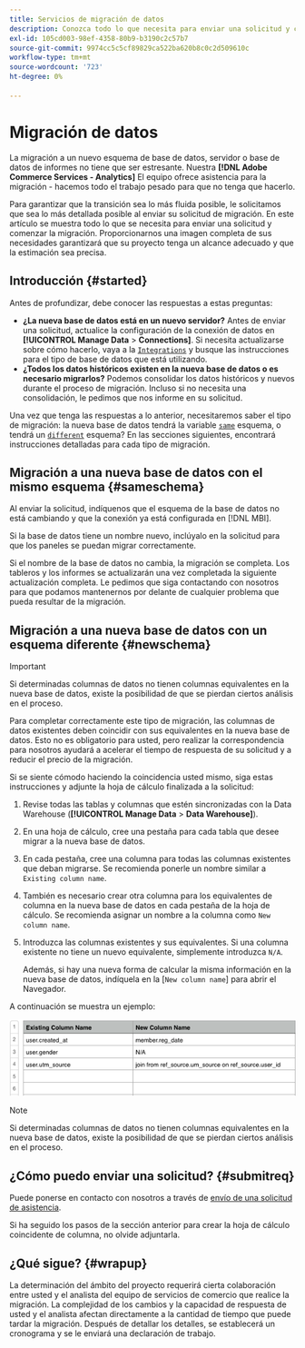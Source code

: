 ```yaml
---
title: Servicios de migración de datos
description: Conozca todo lo que necesita para enviar una solicitud y comience con la migración.
exl-id: 105cd003-98ef-4358-80b9-b3190c2c57b7
source-git-commit: 9974cc5c5cf89829ca522ba620b8c0c2d509610c
workflow-type: tm+mt
source-wordcount: '723'
ht-degree: 0%

---
```


# Migración de datos

La migración a un nuevo esquema de base de datos, servidor o base de datos de informes no tiene que ser estresante. Nuestra **[!DNL Adobe Commerce Services - Analytics]** El equipo ofrece asistencia para la migración - hacemos todo el trabajo pesado para que no tenga que hacerlo.

Para garantizar que la transición sea lo más fluida posible, le solicitamos que sea lo más detallada posible al enviar su solicitud de migración. En este artículo se muestra todo lo que se necesita para enviar una solicitud y comenzar la migración. Proporcionarnos una imagen completa de sus necesidades garantizará que su proyecto tenga un alcance adecuado y que la estimación sea precisa.

## Introducción {#started}

Antes de profundizar, debe conocer las respuestas a estas preguntas:

* **¿La nueva base de datos está en un nuevo servidor?** Antes de enviar una solicitud, actualice la configuración de la conexión de datos en **[!UICONTROL Manage Data** > **Connections]**. Si necesita actualizarse sobre cómo hacerlo, vaya a la [`Integrations`](../integrations/integrations.md) y busque las instrucciones para el tipo de base de datos que está utilizando.
* **¿Todos los datos históricos existen en la nueva base de datos o es necesario migrarlos?** Podemos consolidar los datos históricos y nuevos durante el proceso de migración. Incluso si no necesita una consolidación, le pedimos que nos informe en su solicitud.

Una vez que tenga las respuestas a lo anterior, necesitaremos saber el tipo de migración: la nueva base de datos tendrá la variable [`same`](#sameschema) esquema, o tendrá un [`different`](#newschema) esquema? En las secciones siguientes, encontrará instrucciones detalladas para cada tipo de migración.

## Migración a una nueva base de datos con el mismo esquema {#sameschema}

Al enviar la solicitud, indíquenos que el esquema de la base de datos no está cambiando y que la conexión ya está configurada en [!DNL MBI].

Si la base de datos tiene un nombre nuevo, inclúyalo en la solicitud para que los paneles se puedan migrar correctamente.

Si el nombre de la base de datos no cambia, la migración se completa. Los tableros y los informes se actualizarán una vez completada la siguiente actualización completa. Le pedimos que siga contactando con nosotros para que podamos mantenernos por delante de cualquier problema que pueda resultar de la migración.

## Migración a una nueva base de datos con un esquema diferente {#newschema}

>[!IMPORTANT]
>
>Si determinadas columnas de datos no tienen columnas equivalentes en la nueva base de datos, existe la posibilidad de que se pierdan ciertos análisis en el proceso.

Para completar correctamente este tipo de migración, las columnas de datos existentes deben coincidir con sus equivalentes en la nueva base de datos. Esto no es obligatorio para usted, pero realizar la correspondencia para nosotros ayudará a acelerar el tiempo de respuesta de su solicitud y a reducir el precio de la migración.

Si se siente cómodo haciendo la coincidencia usted mismo, siga estas instrucciones y adjunte la hoja de cálculo finalizada a la solicitud:

1. Revise todas las tablas y columnas que estén sincronizadas con la Data Warehouse (**[!UICONTROL Manage Data** > **Data Warehouse]**).
1. En una hoja de cálculo, cree una pestaña para cada tabla que desee migrar a la nueva base de datos.
1. En cada pestaña, cree una columna para todas las columnas existentes que deban migrarse. Se recomienda ponerle un nombre similar a `Existing column name`.
1. También es necesario crear otra columna para los equivalentes de columna en la nueva base de datos en cada pestaña de la hoja de cálculo. Se recomienda asignar un nombre a la columna como `New column name`.
1. Introduzca las columnas existentes y sus equivalentes. Si una columna existente no tiene un nuevo equivalente, simplemente introduzca `N/A`.

   Además, si hay una nueva forma de calcular la misma información en la nueva base de datos, indíquela en la [`New column name`] para abrir el Navegador.

A continuación se muestra un ejemplo:

![](../../../assets/Migration_Spreadsheet.png)

>[!NOTE]
>
>Si determinadas columnas de datos no tienen columnas equivalentes en la nueva base de datos, existe la posibilidad de que se pierdan ciertos análisis en el proceso.

## ¿Cómo puedo enviar una solicitud? {#submitreq}

Puede ponerse en contacto con nosotros a través de [envío de una solicitud de asistencia](../../../guide-overview.md).

Si ha seguido los pasos de la sección anterior para crear la hoja de cálculo coincidente de columna, no olvide adjuntarla.

## ¿Qué sigue? {#wrapup}

La determinación del ámbito del proyecto requerirá cierta colaboración entre usted y el analista del equipo de servicios de comercio que realice la migración. La complejidad de los cambios y la capacidad de respuesta de usted y el analista afectan directamente a la cantidad de tiempo que puede tardar la migración. Después de detallar los detalles, se establecerá un cronograma y se le enviará una declaración de trabajo.

